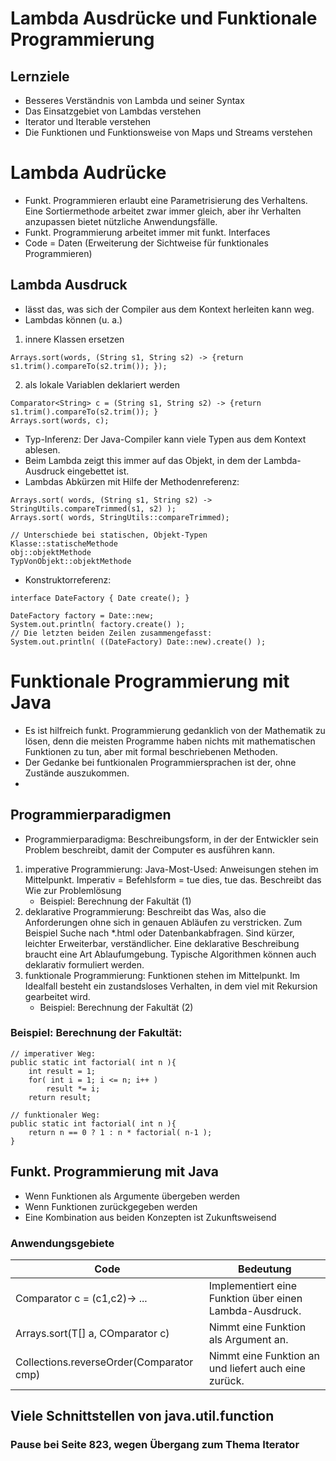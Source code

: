 # Lambda Ausdrücke und Funktionale Programmierung

## Lernziele
- Besseres Verständnis von Lambda und seiner Syntax
- Das Einsatzgebiet von Lambdas verstehen
- Iterator und Iterable verstehen
- Die Funktionen und Funktionsweise von Maps und Streams verstehen

# Lambda Audrücke

- Funkt. Programmieren erlaubt eine Parametrisierung des Verhaltens. Eine Sortiermethode arbeitet zwar immer gleich, aber ihr Verhalten anzupassen bietet nützliche Anwendungsfälle.
- Funkt. Programmierung arbeitet immer mit funkt. Interfaces
- Code = Daten (Erweiterung der Sichtweise für funktionales Programmieren)
## Lambda Ausdruck
- lässt das, was sich der Compiler aus dem Kontext herleiten kann weg.
- Lambdas können (u. a.)
1. innere Klassen ersetzen
```
Arrays.sort(words, (String s1, String s2) -> {return s1.trim().compareTo(s2.trim()); });
```
2. als lokale Variablen deklariert werden
```
Comparator<String> c = (String s1, String s2) -> {return s1.trim().compareTo(s2.trim()); }
Arrays.sort(words, c);
```
- Typ-Inferenz: Der Java-Compiler kann viele Typen aus dem Kontext ablesen.
- Beim Lambda zeigt this immer auf das Objekt, in dem der Lambda-Ausdruck eingebettet ist.
- Lambdas Abkürzen mit Hilfe der Methodenreferenz:
```
Arrays.sort( words, (String s1, String s2) -> StringUtils.compareTrimmed(s1, s2) );
Arrays.sort( words, StringUtils::compareTrimmed);

// Unterschiede bei statischen, Objekt-Typen
Klasse::statischeMethode
obj::objektMethode
TypVonObjekt::objektMethode
```
- Konstruktorreferenz:
```
interface DateFactory { Date create(); }

DateFactory factory = Date::new;
System.out.println( factory.create() );
// Die letzten beiden Zeilen zusammengefasst:
System.out.println( ((DateFactory) Date::new).create() );
```


# Funktionale Programmierung mit Java

- Es ist hilfreich funkt. Programmierung gedanklich von der Mathematik zu lösen, denn die meisten Programme haben nichts mit mathematischen Funktionen zu tun, aber mit formal beschriebenen Methoden.
- Der Gedanke bei funtkionalen Programmiersprachen ist der, ohne Zustände auszukommen.
- 
## Programmierparadigmen

- Programmierparadigma: Beschreibungsform, in der der Entwickler sein Problem beschreibt, damit der Computer es ausführen kann.
1. imperative Programmierung: Java-Most-Used: Anweisungen stehen im Mittelpunkt. Imperativ = Befehlsform = tue dies, tue das. Beschreibt das Wie zur Problemlösung
    - Beispiel: Berechnung der Fakultät (1)
2. deklarative Programmierung: Beschreibt das Was, also die Anforderungen ohne sich in genauen Abläufen zu verstricken. Zum Beispiel Suche nach *.html oder Datenbankabfragen. Sind kürzer, leichter Erweiterbar, verständlicher. Eine deklarative Beschreibung braucht eine Art Ablaufumgebung. Typische Algorithmen können auch deklarativ formuliert werden.
3. funktionale Programmierung: Funktionen stehen im Mittelpunkt. Im Idealfall besteht ein zustandsloses Verhalten, in dem viel mit Rekursion gearbeitet wird.
   - Beispiel: Berechnung der Fakultät (2)

### Beispiel: Berechnung der Fakultät:

```
// imperativer Weg:
public static int factorial( int n ){
    int result = 1;
    for( int i = 1; i <= n; i++ )
        result *= i;
    return result;
```
```
// funktionaler Weg:
public static int factorial( int n ){
    return n == 0 ? 1 : n * factorial( n-1 );
}
```

## Funkt. Programmierung mit Java

- Wenn Funktionen als Argumente übergeben werden
- Wenn Funktionen zurückgegeben werden
- Eine Kombination aus beiden Konzepten ist Zukunftsweisend

### Anwendungsgebiete

| Code                                     | Bedeutung                                               |
|------------------------------------------|---------------------------------------------------------|
| Comparator c = (c1,c2)-> ...             | Implementiert eine Funktion über einen Lambda-Ausdruck. |
| Arrays.sort(T[] a, COmparator c)         | Nimmt eine Funktion als Argument an.                    |
| Collections.reverseOrder(Comparator cmp) | Nimmt eine Funktion an und liefert auch eine zurück.    |

## Viele Schnittstellen von java.util.function

### Pause bei Seite 823, wegen Übergang zum Thema Iterator